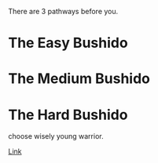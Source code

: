 There are 3 pathways before you.

# The Easy Bushido

# The Medium Bushido

# The Hard Bushido

choose wisely young warrior.

[Link](https://neetcode.io/practice?tab=blind75)
